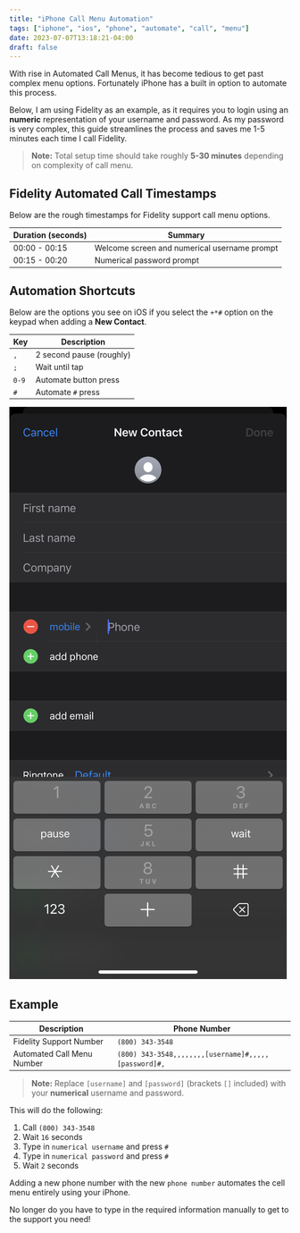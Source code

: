 ```yaml
---
title: "iPhone Call Menu Automation"
tags: ["iphone", "ios", "phone", "automate", "call", "menu"]
date: 2023-07-07T13:18:21-04:00
draft: false
---
```


With rise in Automated Call Menus, it has become tedious to get past complex menu options. Fortunately iPhone has a built in option to automate this process.

Below, I am using Fidelity as an example, as it requires you to login using an **numeric** representation of your username and password. As my password is very complex, this guide streamlines the process and saves me 1-5 minutes each time I call Fidelity.

> **Note:** Total setup time should take roughly **5-30 minutes** depending on complexity of call menu.

## Fidelity Automated Call Timestamps

Below are the rough timestamps for Fidelity support call menu options.

| Duration (seconds) | Summary                                      |
|--------------------|----------------------------------------------|
| 00:00 - 00:15      | Welcome screen and numerical username prompt |
| 00:15 - 00:20      | Numerical password prompt                    |

## Automation Shortcuts

Below are the options you see on iOS if you select the `+*#` option on the keypad when adding a **New Contact**.

| Key   | Description              |
|-------|--------------------------|
| `,`   | 2 second pause (roughly) |
| `;`   | Wait until tap           |
| `0-9` | Automate button press    |
| `#`   | Automate `#` press       |

![iPhone New Contact Image](/images/iphone_new_contact_phone.png)

## Example

| Description                | Phone Number                                         |
|----------------------------|------------------------------------------------------|
| Fidelity Support Number    | `(800) 343-3548`                                     |
| Automated Call Menu Number | `(800) 343-3548,,,,,,,,[username]#,,,,,[password]#,` |

> **Note:** Replace `[username]` and `[password]` (brackets `[]` included) with your **numerical** username and password.

This will do the following:

1. Call `(800) 343-3548`
2. Wait `16` seconds
3. Type in `numerical username` and press `#`
4. Type in `numerical password` and press `#`
5. Wait `2` seconds

Adding a new phone number with the new `phone number` automates the cell menu entirely using your iPhone.

No longer do you have to type in the required information manually to get to the support you need!
